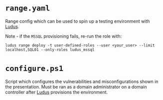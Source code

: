 # `range.yaml`
Range config which can be used to spin up a testing environment with [Ludus](https://gitlab.com/badsectorlabs/ludus).

Note - if the `MSSQL` provisioning fails, re-run the role with:
```
ludus range deploy -t user-defined-roles --user <your_user> --limit localhost,SQL01 --only-roles ludus_mssql
```

# `configure.ps1`
Script which configures the vulnerabilities and misconfigurations shown in the presentation. Must be ran as a domain administrator on a domain controller after [Ludus](https://gitlab.com/badsectorlabs/ludus) provisions the environment.